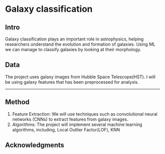 # Galaxy classification



## Intro
Galaxy classification plays an important role in astrophysics, helping researchers understand the evolution and formation of galaxies. Using ML we can manage to classify galaxies by looking at their morphology.

## Data
The project uses galaxy images from Hubble Space Telescope(HST). I will be using galaxy features that has been preprocessed for analysis.

____________________________________________________________________________________________________________________________________________________________________________________________

## Method
1. Feature Extraction:
We will use techniques such as convolutional neural networks (CNNs) to extract features from galaxy images.
2. Algorithms:
The project will implement several machine learning algorithms, including, Local Outlier Factor(LOF), KNN


## Acknowledgments

